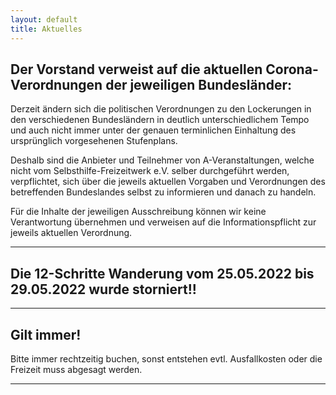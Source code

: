 ```yaml
---
layout: default
title: Aktuelles
---
```


## Der Vorstand verweist auf die aktuellen Corona-Verordnungen der jeweiligen Bundesländer:

Derzeit ändern sich die politischen Verordnungen zu den Lockerungen in den verschiedenen Bundesländern in deutlich unterschiedlichem Tempo und auch nicht immer unter der genauen terminlichen Einhaltung des ursprünglich vorgesehenen Stufenplans.

Deshalb sind die Anbieter und Teilnehmer von A-Veranstaltungen, welche nicht vom Selbsthilfe-Freizeitwerk e.V. selber durchgeführt werden, verpflichtet, sich über die jeweils aktuellen Vorgaben und Verordnungen des betreffenden Bundeslandes selbst zu informieren und danach zu handeln.

Für die Inhalte der jeweiligen Ausschreibung können wir keine Verantwortung übernehmen und verweisen auf die Informationspflicht zur jeweils aktuellen Verordnung.

-----------------------------------------------------------------------------------------------------------------------------

## Die 12-Schritte Wanderung vom 25.05.2022 bis 29.05.2022 wurde storniert!!

-------------------------------------------------------------------------------------------------------------------------------

## Gilt immer!

Bitte immer rechtzeitig buchen, sonst entstehen evtl.
Ausfallkosten oder die Freizeit muss abgesagt werden.

--------------------------------------------------------
